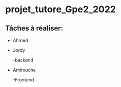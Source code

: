 # projet_tutore_Gpe2_2022
## Tâches à réaliser:
- Ahmed
- Jordy

  -backend
- Amirouche 
  
  -Frontend
